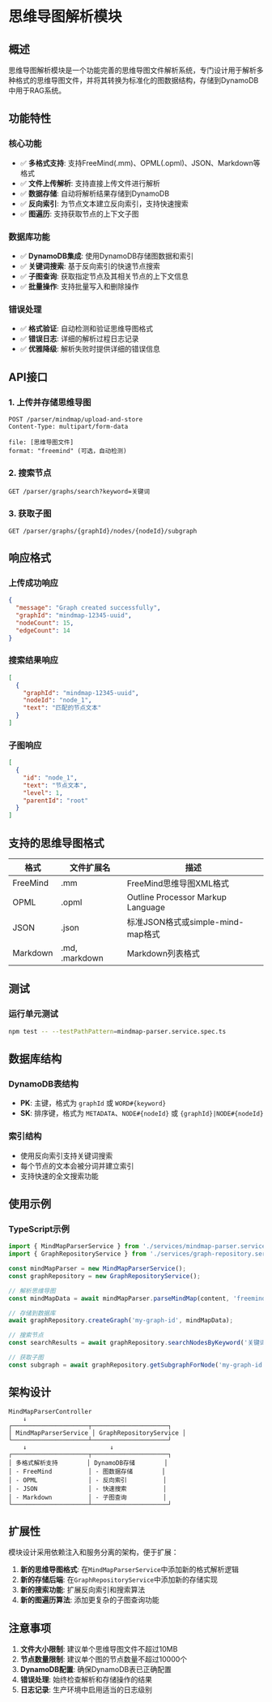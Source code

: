 # 思维导图解析模块

## 概述

思维导图解析模块是一个功能完善的思维导图文件解析系统，专门设计用于解析多种格式的思维导图文件，并将其转换为标准化的图数据结构，存储到DynamoDB中用于RAG系统。

## 功能特性

### 核心功能
- ✅ **多格式支持**: 支持FreeMind(.mm)、OPML(.opml)、JSON、Markdown等格式
- ✅ **文件上传解析**: 支持直接上传文件进行解析
- ✅ **数据存储**: 自动将解析结果存储到DynamoDB
- ✅ **反向索引**: 为节点文本建立反向索引，支持快速搜索
- ✅ **图遍历**: 支持获取节点的上下文子图

### 数据库功能
- ✅ **DynamoDB集成**: 使用DynamoDB存储图数据和索引
- ✅ **关键词搜索**: 基于反向索引的快速节点搜索
- ✅ **子图查询**: 获取指定节点及其相关节点的上下文信息
- ✅ **批量操作**: 支持批量写入和删除操作

### 错误处理
- ✅ **格式验证**: 自动检测和验证思维导图格式
- ✅ **错误日志**: 详细的解析过程日志记录
- ✅ **优雅降级**: 解析失败时提供详细的错误信息

## API接口

### 1. 上传并存储思维导图
```http
POST /parser/mindmap/upload-and-store
Content-Type: multipart/form-data

file: [思维导图文件]
format: "freemind" (可选，自动检测)
```

### 2. 搜索节点
```http
GET /parser/graphs/search?keyword=关键词
```

### 3. 获取子图
```http
GET /parser/graphs/{graphId}/nodes/{nodeId}/subgraph
```

## 响应格式

### 上传成功响应
```json
{
  "message": "Graph created successfully",
  "graphId": "mindmap-12345-uuid",
  "nodeCount": 15,
  "edgeCount": 14
}
```

### 搜索结果响应
```json
[
  {
    "graphId": "mindmap-12345-uuid",
    "nodeId": "node_1",
    "text": "匹配的节点文本"
  }
]
```

### 子图响应
```json
[
  {
    "id": "node_1",
    "text": "节点文本",
    "level": 1,
    "parentId": "root"
  }
]
```

## 支持的思维导图格式

| 格式 | 文件扩展名 | 描述 |
|------|------------|------|
| FreeMind | .mm | FreeMind思维导图XML格式 |
| OPML | .opml | Outline Processor Markup Language |
| JSON | .json | 标准JSON格式或simple-mind-map格式 |
| Markdown | .md, .markdown | Markdown列表格式 |

## 测试

### 运行单元测试
```bash
npm test -- --testPathPattern=mindmap-parser.service.spec.ts
```

## 数据库结构

### DynamoDB表结构
- **PK**: 主键，格式为 `graphId` 或 `WORD#{keyword}`
- **SK**: 排序键，格式为 `METADATA`、`NODE#{nodeId}` 或 `{graphId}|NODE#{nodeId}`

### 索引结构
- 使用反向索引支持关键词搜索
- 每个节点的文本会被分词并建立索引
- 支持快速的全文搜索功能

## 使用示例

### TypeScript示例
```typescript
import { MindMapParserService } from './services/mindmap-parser.service';
import { GraphRepositoryService } from './services/graph-repository.service';

const mindMapParser = new MindMapParserService();
const graphRepository = new GraphRepositoryService();

// 解析思维导图
const mindMapData = await mindMapParser.parseMindMap(content, 'freemind');

// 存储到数据库
await graphRepository.createGraph('my-graph-id', mindMapData);

// 搜索节点
const searchResults = await graphRepository.searchNodesByKeyword('关键词');

// 获取子图
const subgraph = await graphRepository.getSubgraphForNode('my-graph-id', 'node-id');
```

## 架构设计

```
MindMapParserController
    ↓
┌─────────────────────┬─────────────────────┐
│ MindMapParserService │ GraphRepositoryService │
└─────────────────────┴─────────────────────┘
    ↓                       ↓
┌─────────────────────┬─────────────────────┐
│ 多格式解析支持        │ DynamoDB存储        │
│ - FreeMind          │ - 图数据存储        │
│ - OPML              │ - 反向索引          │
│ - JSON              │ - 快速搜索          │
│ - Markdown          │ - 子图查询          │
└─────────────────────┴─────────────────────┘
```

## 扩展性

模块设计采用依赖注入和服务分离的架构，便于扩展：

1. **新的思维导图格式**: 在`MindMapParserService`中添加新的格式解析逻辑
2. **新的存储后端**: 在`GraphRepositoryService`中添加新的存储实现
3. **新的搜索功能**: 扩展反向索引和搜索算法
4. **新的图遍历算法**: 添加更复杂的子图查询功能

## 注意事项

1. **文件大小限制**: 建议单个思维导图文件不超过10MB
2. **节点数量限制**: 建议单个图的节点数量不超过10000个
3. **DynamoDB配置**: 确保DynamoDB表已正确配置
4. **错误处理**: 始终检查解析和存储操作的结果
5. **日志记录**: 生产环境中启用适当的日志级别
